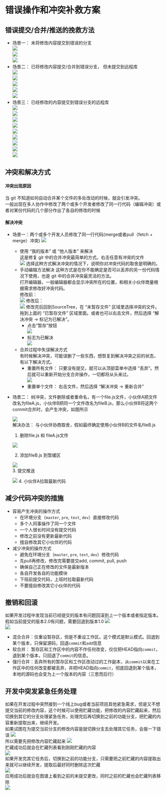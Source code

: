 # 错误操作和冲突补救方案

## 错误提交/合并/推送的挽救方法
- 场景一： 未将修改内容提交到错误的分支    
      <a data-fancybox title="" href="https://user-gold-cdn.xitu.io/2018/12/26/167e8640a2c02117?w=1349&h=385&f=png&s=132715">![](https://user-gold-cdn.xitu.io/2018/12/26/167e8640a2c02117?w=1349&h=385&f=png&s=132715)</a>      
      <a data-fancybox title="" href="https://user-gold-cdn.xitu.io/2018/12/26/167e8664c2712bfd?w=1360&h=653&f=png&s=188496">![](https://user-gold-cdn.xitu.io/2018/12/26/167e8664c2712bfd?w=1360&h=653&f=png&s=188496)</a>      
      <a data-fancybox title="" href="https://user-gold-cdn.xitu.io/2018/12/26/167e86fcbe520cb8?w=1357&h=446&f=png&s=135996">![](https://user-gold-cdn.xitu.io/2018/12/26/167e86fcbe520cb8?w=1357&h=446&f=png&s=135996)</a>  
- 场景二： 已将修改内容提交/合并到错误分支， 但未提交到远程库      
      <a data-fancybox title="" href="https://user-gold-cdn.xitu.io/2018/12/26/167e86ad291cc2b4?w=1356&h=586&f=png&s=180730">![](https://user-gold-cdn.xitu.io/2018/12/26/167e86ad291cc2b4?w=1356&h=586&f=png&s=180730)</a>      
      <a data-fancybox title="" href="https://user-gold-cdn.xitu.io/2018/12/26/167e86b696f57289?w=1348&h=321&f=png&s=112959">![](https://user-gold-cdn.xitu.io/2018/12/26/167e86b696f57289?w=1348&h=321&f=png&s=112959)</a>      
      <a data-fancybox title="" href="https://user-gold-cdn.xitu.io/2018/12/26/167e86c2d6c68e3b?w=1351&h=391&f=png&s=124746">![](https://user-gold-cdn.xitu.io/2018/12/26/167e86c2d6c68e3b?w=1351&h=391&f=png&s=124746)</a>      
      <a data-fancybox title="" href="https://user-gold-cdn.xitu.io/2018/12/26/167e86e451dce867?w=1366&h=642&f=png&s=189469">![](https://user-gold-cdn.xitu.io/2018/12/26/167e86e451dce867?w=1366&h=642&f=png&s=189469)</a>      
      <a data-fancybox title="" href="https://user-gold-cdn.xitu.io/2018/12/26/167e86fe2f81c26d?w=1357&h=446&f=png&s=135996">![](https://user-gold-cdn.xitu.io/2018/12/26/167e86fe2f81c26d?w=1357&h=446&f=png&s=135996)</a>      
- 场景三： 已经修改的内容提交到错误分支的远程库   
      <a data-fancybox title="" href="https://user-gold-cdn.xitu.io/2018/12/26/167e8737316043ae?w=1352&h=434&f=png&s=72886">![](https://user-gold-cdn.xitu.io/2018/12/26/167e8737316043ae?w=1352&h=434&f=png&s=72886)</a>       
      <a data-fancybox title="" href="https://user-gold-cdn.xitu.io/2018/12/26/167e884a3acf9d2a?w=1348&h=475&f=png&s=159258">![](https://user-gold-cdn.xitu.io/2018/12/26/167e884a3acf9d2a?w=1348&h=475&f=png&s=159258)</a>      
      <a data-fancybox title="" href="https://user-gold-cdn.xitu.io/2018/12/26/167e884fcd95d1e6?w=1356&h=347&f=png&s=120585">![](https://user-gold-cdn.xitu.io/2018/12/26/167e884fcd95d1e6?w=1356&h=347&f=png&s=120585)</a>      
      <a data-fancybox title="" href="https://user-gold-cdn.xitu.io/2018/12/26/167e885ad099bc12?w=1352&h=414&f=png&s=131588">![](https://user-gold-cdn.xitu.io/2018/12/26/167e885ad099bc12?w=1352&h=414&f=png&s=131588)</a>      
      <a data-fancybox title="" href="https://user-gold-cdn.xitu.io/2018/12/26/167e874ee501aa4f?w=1349&h=568&f=png&s=176968">![](https://user-gold-cdn.xitu.io/2018/12/26/167e874ee501aa4f?w=1349&h=568&f=png&s=176968)</a>      
      <a data-fancybox title="" href="https://user-gold-cdn.xitu.io/2018/12/26/167e8882fa1c31c5?w=1357&h=681&f=png&s=193366">![](https://user-gold-cdn.xitu.io/2018/12/26/167e8882fa1c31c5?w=1357&h=681&f=png&s=193366)</a>      
      <a data-fancybox title="" href="https://user-gold-cdn.xitu.io/2018/12/26/167e888e7d22a9f8?w=1360&h=506&f=png&s=146960">![](https://user-gold-cdn.xitu.io/2018/12/26/167e888e7d22a9f8?w=1360&h=506&f=png&s=146960)</a>      
      <a data-fancybox title="" href="https://user-gold-cdn.xitu.io/2018/12/26/167e889a5ff98c08?w=1360&h=506&f=png&s=146960">![](https://user-gold-cdn.xitu.io/2018/12/26/167e889a5ff98c08?w=1360&h=506&f=png&s=146960)</a>      
      <a data-fancybox title="" href="https://user-gold-cdn.xitu.io/2018/12/26/167e88a22eb7c0fd?w=1338&h=703&f=png&s=186601">![](https://user-gold-cdn.xitu.io/2018/12/26/167e88a22eb7c0fd?w=1338&h=703&f=png&s=186601)</a>      

## 冲突和解决方式
#### 冲突出现原因 
当 git 不知道如何自动合并某个文件的多处改动的时候，就会引发冲突。       
一般出现在多人协作中修改了两个或多个开发者修改了同一行代码（编辑冲突）或者对某份代码的几个部分作出了各自的修改的时候 
#### 解决冲突
- 场景一：两个或多个开发人员修改了同一行代码(merge或者pull（fetch + merge）冲突)
    <a data-fancybox title="" href="https://user-gold-cdn.xitu.io/2018/12/25/167e3868982f1c7c?w=1352&h=598&f=png&s=157669">![](https://user-gold-cdn.xitu.io/2018/12/25/167e3868982f1c7c?w=1352&h=598&f=png&s=157669)</a>      
    - 使用 “我的版本” 或 “他人版本” 来解决    
        这是修复 git 中的合并冲突最简单的方式。右击任意有冲突的文件     
        <a data-fancybox title="" href="https://user-gold-cdn.xitu.io/2018/12/25/167e3c5f2bcda53d?w=1046&h=619&f=png&s=141663">![](https://user-gold-cdn.xitu.io/2018/12/25/167e3c5f2bcda53d?w=1046&h=619&f=png&s=141663)</a>
        选择这种方式解决冲突的情况下，说明你对冲突代码的取舍是明确的。
    - 手动编辑方法解决
        这种方式是在你不能确定是否可以丢弃的另一份代码情况下使用，也是 git 中的合并冲突最灵活的方法。   
        打开编辑器，一般编辑器都会显示冲突所在的位置，和相关小伙伴商量根据需求修改好冲突代码。    
        修改前：    
        <a data-fancybox title="" href="https://user-gold-cdn.xitu.io/2018/12/25/167e3c77da6cb319?w=999&h=192&f=png&s=26553">![](https://user-gold-cdn.xitu.io/2018/12/25/167e3c77da6cb319?w=999&h=192&f=png&s=26553)</a>
        修改后：    
        <a data-fancybox title="" href="https://user-gold-cdn.xitu.io/2018/12/25/167e3c85f32ddfec?w=914&h=197&f=png&s=20660">![](https://user-gold-cdn.xitu.io/2018/12/25/167e3c85f32ddfec?w=914&h=197&f=png&s=20660)</a>
        修改完后回到SourceTree，在 “未暂存文件” 区域里选择冲突的文件。拖到上面的 “已暂存文件” 区域里面。或者也可以右击文件，然后选择 “解决冲突 -> 标记为已解决”。   
        - 点击“暂存”按钮    
        <a data-fancybox title="" href="https://user-gold-cdn.xitu.io/2018/12/25/167e3cb15780c7b5?w=1039&h=546&f=png&s=112640">![](https://user-gold-cdn.xitu.io/2018/12/25/167e3cb15780c7b5?w=1039&h=546&f=png&s=112640)</a>    
        - 标志为已解决    
        <a data-fancybox title="" href="https://user-gold-cdn.xitu.io/2018/12/25/167e3c9c0299fc9b?w=1037&h=559&f=png&s=122466">![](https://user-gold-cdn.xitu.io/2018/12/25/167e3c9c0299fc9b?w=1037&h=559&f=png&s=122466)</a>      
    - 合并过程中失误解决方式  
        有时候解决冲突，可能误删了一些东西，想恢复到解决冲突之前的状态，有以下解决方式。
        - 重置所有文件：
            只要没有提交，就可以从顶部菜单中选择 “丢弃”。然后就可以重新开始分支合并操作，一切都将从头来过。    
            <a data-fancybox title="" href="https://user-gold-cdn.xitu.io/2018/12/18/167c0cb8e39186a3?w=492&h=193&f=png&s=8966">![](https://user-gold-cdn.xitu.io/2018/12/18/167c0cb8e39186a3?w=492&h=193&f=png&s=8966)</a>
        - 重置单个文件：
            右击文件，然后选择 “解决冲突 -> 重新合并”   
    
          
- 场景二： 树冲突，文件删除或者重命名，有一个file.js文件，小伙伴A把文件改名为fileA.js，小伙伴B把同一个文件改名为fileB.js，那么小伙伴B将这两个commit合并时，会产生冲突，如图所示   

    <a data-fancybox title="" href="https://user-gold-cdn.xitu.io/2019/1/5/1681b7ea1dbcb216?w=1030&h=294&f=png&s=29098">![](https://user-gold-cdn.xitu.io/2019/1/5/1681b7ea1dbcb216?w=1030&h=294&f=png&s=29098)</a>     
    解决办法： 与小伙伴协商取舍，假如最终确定使用小伙伴B的文件名fileB.js        
    1. 删除file.js 和 fileA.js文件      
    
    <a data-fancybox title="" href="https://user-gold-cdn.xitu.io/2019/1/5/1681b821327eb028?w=1146&h=601&f=png&s=110881">![](https://user-gold-cdn.xitu.io/2019/1/5/1681b821327eb028?w=1146&h=601&f=png&s=110881)</a>        
    
    2. 添加fileB.js 到暂缓区        
    
    <a data-fancybox title="" href="https://user-gold-cdn.xitu.io/2019/1/5/1681b831b3c4762b?w=1129&h=553&f=png&s=104500">![](https://user-gold-cdn.xitu.io/2019/1/5/1681b831b3c4762b?w=1129&h=553&f=png&s=104500)</a>        
    3. 提交推送     
    
    <a data-fancybox title="" href="https://user-gold-cdn.xitu.io/2019/1/5/1681b847bcb44ef9?w=1350&h=676&f=png&s=81577">![](https://user-gold-cdn.xitu.io/2019/1/5/1681b847bcb44ef9?w=1350&h=676&f=png&s=81577)</a>
    4. 小伙伴A拉取最新代码      

## 减少代码冲突的措施
- 容易产生冲突的操作方式
    - 在环境分支（`master`, `pre`, `test`, `dev`）直接修改代码
    - 多个人同事操作了同一个文件
    - 一个人很长时间没有提交代码
    - 修改之前没有更新最新代码
    - 擅自修改其它小伙伴的代码
- 减少冲突的操作方式
    - 避免在环境分支（`master`, `pre`, `test`, `dev`）修改代码
    - 先pull再修改，修改完需要提交add, commit, pull, push
    - 确保自己正在修改的文件是最新版本
    - 各自开发各自的功能模块
    - 下班前提交代码，上班时拉取最新代码
    - 不要擅自修改其它小伙伴的代码

## 撤销和回滚
如果开发过程中发现当前已经提交的版本有问题回滚到上一个版本或者指定版本。    
假如当前提交的版本2.0有问题，需要回退到版本1.0
<a data-fancybox title="" href="https://user-gold-cdn.xitu.io/2018/12/25/167e3d6fb611f1b6?w=1041&h=474&f=png&s=124060">![](https://user-gold-cdn.xitu.io/2018/12/25/167e3d6fb611f1b6?w=1041&h=474&f=png&s=124060)</a>     
<a data-fancybox title="" href="https://user-gold-cdn.xitu.io/2018/12/25/167e3da60476130d?w=1023&h=336&f=png&s=101160">![](https://user-gold-cdn.xitu.io/2018/12/25/167e3da60476130d?w=1023&h=336&f=png&s=101160)</a>


- 混合合并：仅重设暂存区，但是不重设工作区。这个模式是默认模式。回退到某个版本，只保留源码，回退`commit`和`add`信息     
- 软合并： 暂存区和工作区中的内容不作任何改变，仅仅把HEAD指向`commit`，退到某个版本，只回退了`commit`的信息。
- 强行合并：丢弃所有的暂存区和工作区改动过的工作副本，从`commit`以来在工作区中的任何改变都被丢弃，并把HEAD指向`commit`，彻底回退到某个版本，本地的源码也会变为上一个版本的内容（三思而后行）     

## 开发中突发紧急任务处理
如果在开发过程中突然接到一个线上bug或者当前项目其他紧急需求，但是又不想提交当前的修改内容，这个时候可以使用贮藏功能，把修改的内容贮藏起来，然后切换到其它的分支处理紧急任务，处理完后再切换到之前的功能分支，把贮藏的内容重新提取出来，继续开发。      
如果试图在为提交当前分支的修改内容是就切换分支去处理其它任务，会报一下错误
<a data-fancybox title="" href="https://user-gold-cdn.xitu.io/2018/12/25/167e3703236ebab6?w=1331&h=253&f=png&s=27834">![](https://user-gold-cdn.xitu.io/2018/12/25/167e3703236ebab6?w=1331&h=253&f=png&s=27834)</a>         
所以需要先把修改内容贮藏起来
<a data-fancybox title="" href="https://user-gold-cdn.xitu.io/2018/12/25/167e372eb537fd19?w=1337&h=540&f=png&s=141333">![](https://user-gold-cdn.xitu.io/2018/12/25/167e372eb537fd19?w=1337&h=540&f=png&s=141333)</a>      
贮藏成功后就会在贮藏列表看到刚刚贮藏的内容      
<a data-fancybox title="" href="https://user-gold-cdn.xitu.io/2018/12/25/167e3741cd3a7aa1?w=1362&h=597&f=png&s=171231">![](https://user-gold-cdn.xitu.io/2018/12/25/167e3741cd3a7aa1?w=1362&h=597&f=png&s=171231)</a>      
如果开发完其它任务后，切换到之前的功能分支，只需要把之前贮藏的内容提取出来就可以继续开发，提取后最好同时删除这次贮藏        
<a data-fancybox title="" href="https://user-gold-cdn.xitu.io/2018/12/25/167e3777ae6d4a50?w=1354&h=530&f=png&s=186286">![](https://user-gold-cdn.xitu.io/2018/12/25/167e3777ae6d4a50?w=1354&h=530&f=png&s=186286)</a>      
应用成功后就会在图谱上看到之前的未提交更改，同时之前的贮藏也会贮藏列表移除      
<a data-fancybox title="" href="https://user-gold-cdn.xitu.io/2018/12/25/167e37916cacb003?w=1345&h=496&f=png&s=130965">![](https://user-gold-cdn.xitu.io/2018/12/25/167e37916cacb003?w=1345&h=496&f=png&s=130965)</a>